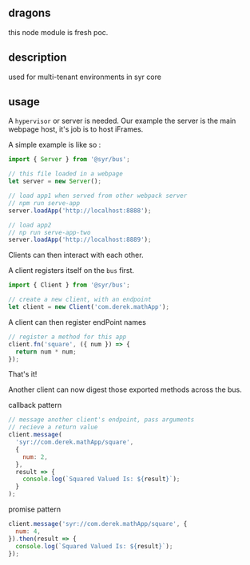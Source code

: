 ## dragons

this node module is fresh poc.

## description

used for multi-tenant environments in syr core

## usage

A `hypervisor` or server is needed. Our example the server is the main webpage host, it's job is to host iFrames.

A simple example is like so :

```javascript
import { Server } from '@syr/bus';

// this file loaded in a webpage
let server = new Server();

// load app1 when served from other webpack server
// npm run serve-app
server.loadApp('http://localhost:8888');

// load app2
// np run serve-app-two
server.loadApp('http://localhost:8889');
```

Clients can then interact with each other.

A client registers itself on the `bus` first.

```javascript
import { Client } from '@syr/bus';

// create a new client, with an endpoint
let client = new Client('com.derek.mathApp');
```

A client can then register endPoint names

```javascript
// register a method for this app
client.fn('square', ({ num }) => {
  return num * num;
});
```

That's it!

Another client can now digest those exported methods across the bus.

callback pattern

```javascript
// message another client's endpoint, pass arguments
// recieve a return value
client.message(
  'syr://com.derek.mathApp/square',
  {
    num: 2,
  },
  result => {
    console.log(`Squared Valued Is: ${result}`);
  }
);
```
promise pattern

```javascript
client.message('syr://com.derek.mathApp/square', {
  num: 4,
}).then(result => {
  console.log(`Squared Valued Is: ${result}`);
});
```

